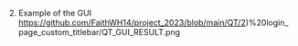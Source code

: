 2) Example of the GUI
   https://github.com/FaithWH14/project_2023/blob/main/QT/2)%20login_page_custom_titlebar/QT_GUI_RESULT.png
